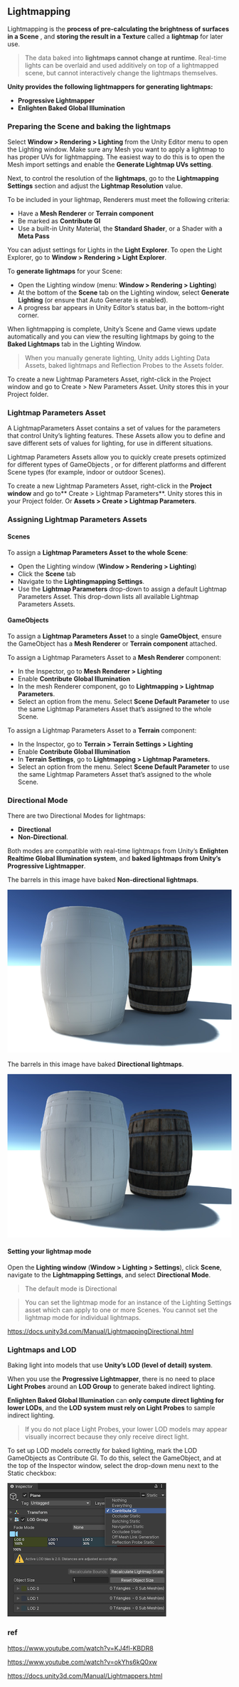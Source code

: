 ## Lightmapping

Lightmapping is the **process of pre-calculating the brightness of surfaces in a Scene** , and **storing the result in a Texture** called a **lightmap** for later use.



> The data baked into **lightmaps cannot change at runtime**. Real-time lights can be overlaid and used additively on top of a lightmapped scene, but cannot interactively change the lightmaps themselves.

**Unity provides the following lightmappers for generating lightmaps:**

- **Progressive Lightmapper**
- **Enlighten Baked Global Illumination**

### Preparing the Scene and baking the lightmaps

Select **Window > Rendering > Lighting** from the Unity Editor menu to open the Lighting window. Make sure any Mesh you want to apply a lightmap to has proper UVs for lightmapping. The easiest way to do this is to open the Mesh import settings and enable the **Generate Lightmap UVs setting**.

Next, to control the resolution of the **lightmaps**, go to the **Lightmapping Settings** section and adjust the **Lightmap Resolution** value.

To be included in your lightmap, Renderers must meet the following criteria:

- Have a **Mesh Renderer** or **Terrain component**
- Be marked as **Contribute GI**
- Use a built-in Unity Material, the **Standard Shader**, or a Shader with a **Meta Pass**

You can adjust settings for Lights in the **Light Explorer**. To open the Light Explorer, go to **Window > Rendering > Light Explorer**.

To **generate lightmaps** for your Scene:

- Open the Lighting window (menu: **Window > Rendering > Lighting**)
- At the bottom of the **Scene** tab on the Lighting window, select **Generate Lighting** (or ensure that Auto Generate is enabled).
- A progress bar appears in Unity Editor’s status bar, in the bottom-right corner.


When lightmapping is complete, Unity’s Scene and Game views update automatically and you can view the resulting lightmaps by going to the **Baked Lightmaps** tab in the Lighting Window.

> When you manually generate lighting, Unity adds Lighting Data Assets, baked lightmaps and Reflection Probes
 to the Assets folder.


To create a new Lightmap Parameters Asset, right-click in the Project window and go to Create > New Parameters Asset. Unity stores this in your Project folder.

### Lightmap Parameters Asset

A LightmapParameters Asset contains a set of values for the parameters that control Unity’s lighting features. These Assets allow you to define and save different sets of values for lighting, for use in different situations.

Lightmap Parameters Assets allow you to quickly create presets optimized for different types of GameObjects
, or for different platforms and different Scene types (for example, indoor or outdoor Scenes).


To create a new Lightmap Parameters Asset, right-click in the **Project window** and go to** Create > Lightmap Parameters**. Unity stores this in your Project folder. Or **Assets > Create > Lightmap Parameters**.

### Assigning Lightmap Parameters Assets

#### Scenes
To assign a **Lightmap Parameters Asset** **to the whole Scene**:

- Open the Lighting window (**Window > Rendering > Lighting**)
- Click the **Scene** tab
- Navigate to the **Lightingmapping Settings**.
- Use the **Lightmap Parameters** drop-down to assign a default Lightmap Parameters Asset. This drop-down lists all available Lightmap Parameters Assets.

#### GameObjects
To assign a **Lightmap Parameters Asset** to a single **GameObject**, ensure the GameObject has a **Mesh Renderer** or **Terrain component** attached.

To assign a Lightmap Parameters Asset to a **Mesh Renderer** component:

- In the Inspector, go to **Mesh Renderer > Lighting**
- Enable **Contribute Global Illumination**
- In the mesh Renderer component, go to **Lightmapping > Lightmap Parameters**.
- Select an option from the menu. Select **Scene Default Parameter** to use the same Lightmap Parameters Asset that’s assigned to the whole Scene.

To assign a Lightmap Parameters Asset to a **Terrain** component:

- In the Inspector, go to **Terrain > Terrain Settings > Lighting**
- Enable **Contribute Global Illumination**
- In **Terrain Settings**, go to **Lightmapping > Lightmap Parameters.**
- Select an option from the menu. Select **Scene Default Parameter** to use the same Lightmap Parameters Asset that’s assigned to the whole Scene.

### Directional Mode
There are two Directional Modes for lightmaps: 
- **Directional** 
- **Non-Directional**. 

 Both modes are compatible with real-time lightmaps from Unity’s **Enlighten Realtime Global Illumination
 system**, and **baked lightmaps from Unity’s Progressive Lightmapper**.


The barrels in this image have baked **Non-directional lightmaps**.

![](../img/DirectionalLightmapping1.jpg)

The barrels in this image have baked **Directional lightmaps**.

![](../img/DirectionalLightmapping2.jpg)

#### Setting your lightmap mode

Open the **Lighting window** (**Window > Lighting > Settings**), click **Scene**, navigate to the **Lightmapping Settings**, and select **Directional Mode**.

> The default mode is Directional


> You can set the lightmap mode for an instance of the Lighting Settings asset which can apply to one or more Scenes. You cannot set the lightmap mode for individual lightmaps.

https://docs.unity3d.com/Manual/LightmappingDirectional.html


### Lightmaps and LOD

Baking light into models that use **Unity’s LOD (level of detail) system**.

When you use the **Progressive Lightmapper**, there is no need to place **Light Probes** around an **LOD Group** to generate baked indirect lighting.

**Enlighten Baked Global Illumination** can **only compute direct lighting for lower LODs**, and the **LOD system** **must rely on Light Probes** to sample indirect lighting.

> If you do not place Light Probes, your lower LOD models may appear visually incorrect because they only receive direct light.


To set up LOD models correctly for baked lighting, mark the LOD GameObjects as Contribute GI. To do this, select the GameObject, and at the top of the Inspector window, select the drop-down menu next to the Static checkbox:

![](../img/LODForBakedGI-2.png)

### ref
https://www.youtube.com/watch?v=KJ4fl-KBDR8

https://www.youtube.com/watch?v=okYhs6kQ0xw

https://docs.unity3d.com/Manual/Lightmappers.html


